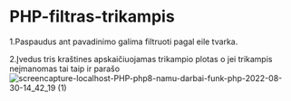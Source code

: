 # PHP-filtras-trikampis
1.Paspaudus ant pavadinimo galima filtruoti pagal eile tvarka.

2.Įvedus tris kraštines apskaičiuojamas trikampio plotas o jei trikampis neįmanomas tai taip ir parašo
![screencapture-localhost-PHP-php8-namu-darbai-funk-php-2022-08-30-14_42_19 (1)](https://user-images.githubusercontent.com/106965421/187428139-f7c12324-49ae-4a62-8676-74e7a13f6436.png)
